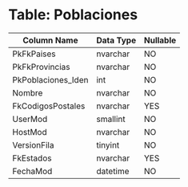 # Table: Poblaciones

| Column Name | Data Type | Nullable |
|-------------|-----------|----------|
| PkFkPaises | nvarchar | NO |
| PkFkProvincias | nvarchar | NO |
| PkPoblaciones_Iden | int | NO |
| Nombre | nvarchar | NO |
| FkCodigosPostales | nvarchar | YES |
| UserMod | smallint | NO |
| HostMod | nvarchar | NO |
| VersionFila | tinyint | NO |
| FkEstados | nvarchar | YES |
| FechaMod | datetime | NO |
